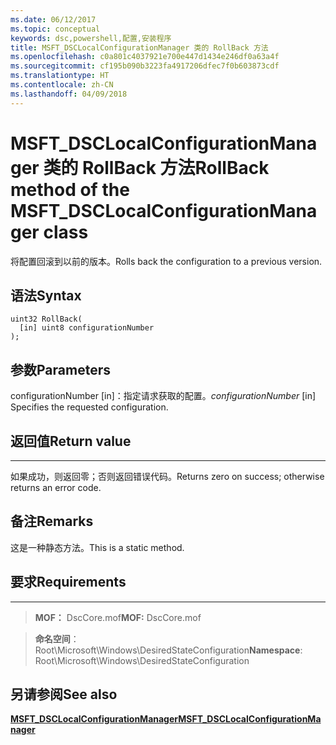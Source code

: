 ```yaml
---
ms.date: 06/12/2017
ms.topic: conceptual
keywords: dsc,powershell,配置,安装程序
title: MSFT_DSCLocalConfigurationManager 类的 RollBack 方法
ms.openlocfilehash: c0a801c4037921e700e447d1434e246df0a63a4f
ms.sourcegitcommit: cf195b090b3223fa4917206dfec7f0b603873cdf
ms.translationtype: HT
ms.contentlocale: zh-CN
ms.lasthandoff: 04/09/2018
---
```

# <a name="rollback-method-of-the-msftdsclocalconfigurationmanager-class"></a><span data-ttu-id="6373c-103">MSFT_DSCLocalConfigurationManager 类的 RollBack 方法</span><span class="sxs-lookup"><span data-stu-id="6373c-103">RollBack method of the MSFT_DSCLocalConfigurationManager class</span></span>

<span data-ttu-id="6373c-104">将配置回滚到以前的版本。</span><span class="sxs-lookup"><span data-stu-id="6373c-104">Rolls back the configuration to a previous version.</span></span>

<a name="syntax"></a><span data-ttu-id="6373c-105">语法</span><span class="sxs-lookup"><span data-stu-id="6373c-105">Syntax</span></span>
------

```mof
uint32 RollBack(
  [in] uint8 configurationNumber
);
```

<a name="parameters"></a><span data-ttu-id="6373c-106">参数</span><span class="sxs-lookup"><span data-stu-id="6373c-106">Parameters</span></span>
----------

<span data-ttu-id="6373c-107">configurationNumber \[in\]：指定请求获取的配置。</span><span class="sxs-lookup"><span data-stu-id="6373c-107">*configurationNumber* \[in\] Specifies the requested configuration.</span></span>

## <a name="return-value"></a><span data-ttu-id="6373c-108">返回值</span><span class="sxs-lookup"><span data-stu-id="6373c-108">Return value</span></span>
------------

<span data-ttu-id="6373c-109">如果成功，则返回零；否则返回错误代码。</span><span class="sxs-lookup"><span data-stu-id="6373c-109">Returns zero on success; otherwise returns an error code.</span></span>

## <a name="remarks"></a><span data-ttu-id="6373c-110">备注</span><span class="sxs-lookup"><span data-stu-id="6373c-110">Remarks</span></span>

<span data-ttu-id="6373c-111">这是一种静态方法。</span><span class="sxs-lookup"><span data-stu-id="6373c-111">This is a static method.</span></span>

## <a name="requirements"></a><span data-ttu-id="6373c-112">要求</span><span class="sxs-lookup"><span data-stu-id="6373c-112">Requirements</span></span>
------------
><span data-ttu-id="6373c-113">**MOF：** DscCore.mof</span><span class="sxs-lookup"><span data-stu-id="6373c-113">**MOF:** DscCore.mof</span></span>

><span data-ttu-id="6373c-114">**命名空间**：Root\Microsoft\Windows\DesiredStateConfiguration</span><span class="sxs-lookup"><span data-stu-id="6373c-114">**Namespace**: Root\Microsoft\Windows\DesiredStateConfiguration</span></span>


## <a name="see-also"></a><span data-ttu-id="6373c-115">另请参阅</span><span class="sxs-lookup"><span data-stu-id="6373c-115">See also</span></span>


[<span data-ttu-id="6373c-116">**MSFT_DSCLocalConfigurationManager**</span><span class="sxs-lookup"><span data-stu-id="6373c-116">**MSFT_DSCLocalConfigurationManager**</span></span>](msft-dsclocalconfigurationmanager.md)